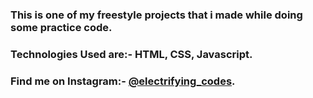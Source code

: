 ### This is one of my freestyle projects that i made while doing some practice code.

### Technologies Used are:- HTML, CSS, Javascript.

### Find me on Instagram:- [@electrifying_codes][instagram].

[instagram]: https://www.instagram.com/electrifying_codes
